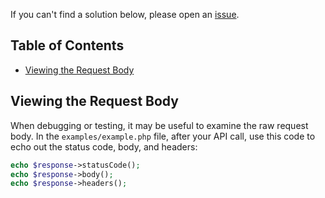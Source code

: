 If you can't find a solution below, please open an [issue](https://github.com/sendgrid/php-http-client/issues).

## Table of Contents

* [Viewing the Request Body](#request-body)

<a name="request-body"></a>
## Viewing the Request Body

When debugging or testing, it may be useful to examine the raw request body. In the `examples/example.php` file, after your API call, use this code to echo out the status code, body, and headers:

```php
echo $response->statusCode();
echo $response->body();
echo $response->headers();
```
